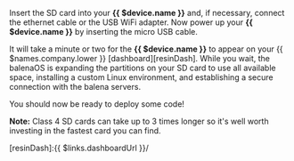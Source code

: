 Insert the SD card into your **{{ $device.name }}** and, if necessary, connect the ethernet cable or the USB WiFi adapter. Now power up your **{{ $device.name }}** by inserting the micro USB cable.

It will take a minute or two for the **{{ $device.name }}** to appear on your {{ $names.company.lower }} [dashboard][resinDash]. While you wait, the balenaOS is expanding the partitions on your SD card to use all available space, installing a custom Linux environment, and establishing a secure connection with the balena servers.

You should now be ready to deploy some code!

__Note:__ Class 4 SD cards can take up to 3 times longer so it's well worth investing in the fastest card you can find.

[resinDash]:{{ $links.dashboardUrl }}/

